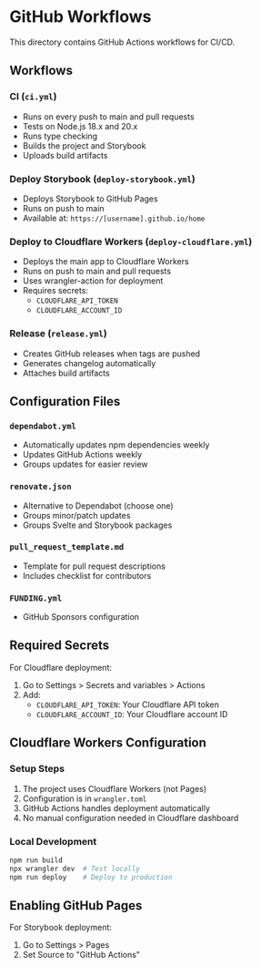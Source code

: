 # GitHub Workflows

This directory contains GitHub Actions workflows for CI/CD.

## Workflows

### CI (`ci.yml`)
- Runs on every push to main and pull requests
- Tests on Node.js 18.x and 20.x
- Runs type checking
- Builds the project and Storybook
- Uploads build artifacts

### Deploy Storybook (`deploy-storybook.yml`)
- Deploys Storybook to GitHub Pages
- Runs on push to main
- Available at: `https://[username].github.io/home`

### Deploy to Cloudflare Workers (`deploy-cloudflare.yml`)
- Deploys the main app to Cloudflare Workers
- Runs on push to main and pull requests
- Uses wrangler-action for deployment
- Requires secrets:
  - `CLOUDFLARE_API_TOKEN`
  - `CLOUDFLARE_ACCOUNT_ID`

### Release (`release.yml`)
- Creates GitHub releases when tags are pushed
- Generates changelog automatically
- Attaches build artifacts

## Configuration Files

### `dependabot.yml`
- Automatically updates npm dependencies weekly
- Updates GitHub Actions weekly
- Groups updates for easier review

### `renovate.json`
- Alternative to Dependabot (choose one)
- Groups minor/patch updates
- Groups Svelte and Storybook packages

### `pull_request_template.md`
- Template for pull request descriptions
- Includes checklist for contributors

### `FUNDING.yml`
- GitHub Sponsors configuration

## Required Secrets

For Cloudflare deployment:
1. Go to Settings > Secrets and variables > Actions
2. Add:
   - `CLOUDFLARE_API_TOKEN`: Your Cloudflare API token
   - `CLOUDFLARE_ACCOUNT_ID`: Your Cloudflare account ID

## Cloudflare Workers Configuration

### Setup Steps
1. The project uses Cloudflare Workers (not Pages)
2. Configuration is in `wrangler.toml`
3. GitHub Actions handles deployment automatically
4. No manual configuration needed in Cloudflare dashboard

### Local Development
```bash
npm run build
npx wrangler dev  # Test locally
npm run deploy    # Deploy to production
```

## Enabling GitHub Pages

For Storybook deployment:
1. Go to Settings > Pages
2. Set Source to "GitHub Actions"